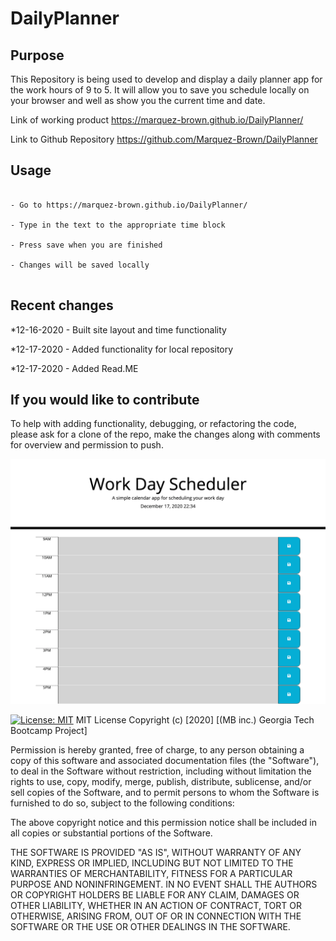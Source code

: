 # DailyPlanner


## Purpose

This Repository is being used to develop and display a daily planner app for the work hours of 9 to 5. It will allow you to save you schedule locally on your browser and well as show you the current time and date. 

Link of working product
https://marquez-brown.github.io/DailyPlanner/

Link to Github Repository
https://github.com/Marquez-Brown/DailyPlanner

## Usage
````

- Go to https://marquez-brown.github.io/DailyPlanner/

- Type in the text to the appropriate time block

- Press save when you are finished
  
- Changes will be saved locally


````
## Recent changes 
*12-16-2020 - Built site layout and time functionality

*12-17-2020 - Added functionality for local repository

*12-17-2020 - Added Read.ME


## If you would like to contribute

To help with adding functionality, debugging, or refactoring the code, please ask for a clone of the repo, make the changes along with comments for overview and permission to push.

![imageofsite](DailyPlanner.png)

[![License: MIT](https://img.shields.io/badge/License-MIT-yellow.svg)](https://opensource.org/licenses/MIT)
MIT License
Copyright (c) [2020] [(MB inc.) Georgia Tech Bootcamp Project]

Permission is hereby granted, free of charge, to any person obtaining a copy
of this software and associated documentation files (the "Software"), to deal
in the Software without restriction, including without limitation the rights
to use, copy, modify, merge, publish, distribute, sublicense, and/or sell
copies of the Software, and to permit persons to whom the Software is
furnished to do so, subject to the following conditions:

The above copyright notice and this permission notice shall be included in all
copies or substantial portions of the Software.

THE SOFTWARE IS PROVIDED "AS IS", WITHOUT WARRANTY OF ANY KIND, EXPRESS OR
IMPLIED, INCLUDING BUT NOT LIMITED TO THE WARRANTIES OF MERCHANTABILITY,
FITNESS FOR A PARTICULAR PURPOSE AND NONINFRINGEMENT. IN NO EVENT SHALL THE
AUTHORS OR COPYRIGHT HOLDERS BE LIABLE FOR ANY CLAIM, DAMAGES OR OTHER
LIABILITY, WHETHER IN AN ACTION OF CONTRACT, TORT OR OTHERWISE, ARISING FROM,
OUT OF OR IN CONNECTION WITH THE SOFTWARE OR THE USE OR OTHER DEALINGS IN THE
SOFTWARE.
